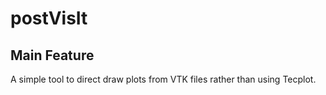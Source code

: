 # postVisIt
## Main Feature
A simple tool to direct draw plots from VTK files rather than using Tecplot.

